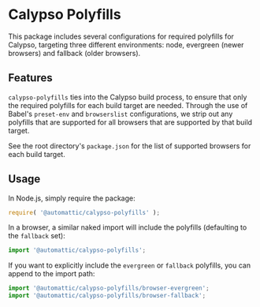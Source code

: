 # Calypso Polyfills

This package includes several configurations for required polyfills for Calypso, targeting three different environments: node, evergreen (newer browsers) and fallback (older browsers).

## Features

`calypso-polyfills` ties into the Calypso build process, to ensure that only the required polyfills for each build target are needed. Through the use of Babel's `preset-env` and `browserslist` configurations, we strip out any polyfills that are supported for all browsers that are supported by that build target.

See the root directory's `package.json` for the list of supported browsers for each build target.

## Usage

In Node.js, simply require the package:

```js
require( '@automattic/calypso-polyfills' );
```

In a browser, a similar naked import will include the polyfills (defaulting to the `fallback` set):

```js
import '@automattic/calypso-polyfills';
```

If you want to explicitly include the `evergreen` or `fallback` polyfills, you can append to the import path:

```js
import '@automattic/calypso-polyfills/browser-evergreen';
import '@automattic/calypso-polyfills/browser-fallback';
```
